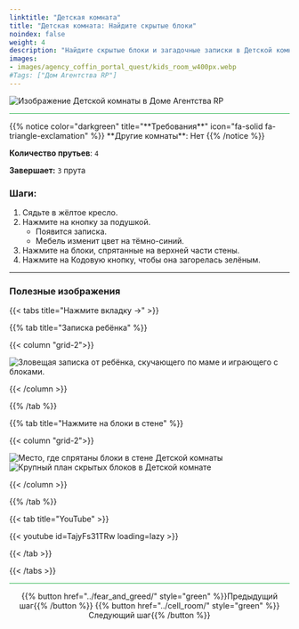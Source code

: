 ```yaml
---
linktitle: "Детская комната"
title: "Детская комната: Найдите скрытые блоки"
noindex: false
weight: 4
description: "Найдите скрытые блоки и загадочные записки в Детской комнате. Раскройте секреты этой части подземного лабиринта Агентства."
images:
- images/agency_coffin_portal_quest/kids_room_w400px.webp
#Tags: ["Дом Агентства RP"]
---
```


![Изображение Детской комнаты в Доме Агентства RP](/images/agency_coffin_portal_quest/kids_room_w400px.webp)

<hr style="background-color: #28b44c" size=8>
{{% notice color="darkgreen" title="**Требования**" icon="fa-solid fa-triangle-exclamation"  %}}
**Другие комнаты**: Нет
{{% /notice %}}

**Количество прутьев**: `4`

**Завершает:** `3` прута

### **Шаги:**  

1. Сядьте в жёлтое кресло.  
2. Нажмите на кнопку за подушкой.  
   - Появится записка.  
   - Мебель изменит цвет на тёмно-синий.  
3. Нажмите на блоки, спрятанные на верхней части стены.  
4. Нажмите на Кодовую кнопку, чтобы она загорелась зелёным.

---

### **Полезные изображения**  

{{< tabs title="Нажмите вкладку ->" >}}

{{% tab title="Записка ребёнка" %}}

{{< column "grid-2">}}

![Зловещая записка от ребёнка, скучающего по маме и играющего с блоками.](/images/agency_coffin_portal_quest/kids_room_note_from_child.webp)

{{< /column >}}

{{% /tab %}}

{{% tab title="Нажмите на блоки в стене" %}}

{{< column "grid-2">}}

![Место, где спрятаны блоки в стене Детской комнаты](/images/agency_coffin_portal_quest/kids_room_click_blocks_in_wall.webp)
![Крупный план скрытых блоков в Детской комнате](/images/agency_coffin_portal_quest/kids_room_hidden_blocks_in_wall.webp)

{{< /column >}}

{{% /tab %}}

{{< tab title="YouTube" >}}

{{< youtube id=TajyFs31TRw loading=lazy >}}

{{< /tab >}}

{{< /tabs >}}

<hr style="background-color: #28b44c" size=8>

<div align="center">{{% button href="../fear_and_greed/" style="green" %}}Предыдущий шаг{{% /button %}} {{% button href="../cell_room/" style="green" %}}Следующий шаг{{% /button %}}</div>
